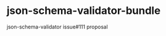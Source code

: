json-schema-validator-bundle
============================

json-schema-validator issue#111 proposal

